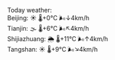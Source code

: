Today weather:  
Beijing: ☀️   🌡️+0°C 🌬️↓4km/h  
Tianjin: 🌫  🌡️+6°C 🌬️↖4km/h  
Shijiazhuang: 🌦   🌡️+11°C 🌬️↑4km/h  
Tangshan: ☀️   🌡️+9°C 🌬️↘4km/h  

